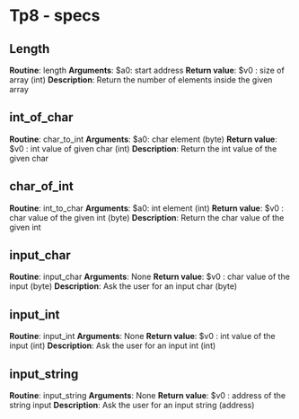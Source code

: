 # Tp8 - specs

## Length
**Routine**: length
**Arguments**:  $a0: start address 
**Return value**: $v0 : size of array (int)
**Description**:  Return the number of elements inside the given array
## int_of_char
**Routine**: char_to_int
**Arguments**:  $a0: char element (byte)
**Return value**: $v0 : int value of given char (int)
**Description**:  Return the int value of the given char
## char_of_int
**Routine**: int_to_char
**Arguments**:  $a0: int element (int)
**Return value**: $v0 : char value of the given int (byte)
**Description**:  Return the char value of the given int
## input_char
**Routine**: input_char
**Arguments**:  None
**Return value**: $v0 : char value of the input (byte)
**Description**:  Ask the user for an input char (byte)
## input_int
**Routine**: input_int
**Arguments**:  None
**Return value**: $v0 : int value of the input (int)
**Description**:  Ask the user for an input int (int)
## input_string
**Routine**: input_string
**Arguments**:  None
**Return value**: $v0 : address of the string input
**Description**:  Ask the user for an input string (address)

